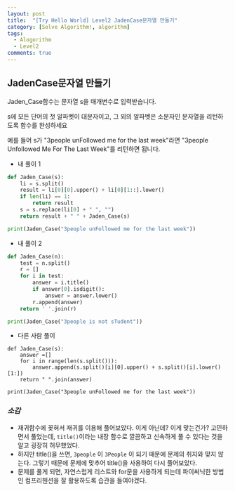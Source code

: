 ```yaml
---
layout: post
title:  "[Try Hello World] Level2 JadenCase문자열 만들기"
category: [Solve Algorithm!, algorithm]
tags:
  - Alogorithm
  - Level2
comments: true
---
```



## JadenCase문자열 만들기
Jaden_Case함수는 문자열 s을 매개변수로 입력받습니다.

s에 모든 단어의 첫 알파벳이 대문자이고, 그 외의 알파벳은 소문자인 문자열을 리턴하도록 함수를 완성하세요

예를 들어 s가 "3people unFollowed me for the last week"라면 "3people Unfollowed Me For The Last Week"를 리턴하면 됩니다.

- 내 풀이 1

```python
def Jaden_Case(s):
	li = s.split()
	result = li[0][0].upper() + li[0][1::].lower()
	if len(li) == 1:
		return result
	s = s.replace(li[0] + " ", "")
	return result + " " + Jaden_Case(s)     

print(Jaden_Case("3people unFollowed me for the last week"))
```

- 내 풀이 2

```python
def Jaden_Case(n):
    test = n.split()
    r = []
    for i in test:
        answer = i.title()
        if answer[0].isdigit():
            answer = answer.lower()
        r.append(answer)
    return ' '.join(r)

print(Jaden_Case("3people is not sTudent"))
```

- 다른 사람 풀이

```
def Jaden_Case(s):
    answer =[]
    for i in range(len(s.split())):
        answer.append(s.split()[i][0].upper() + s.split()[i].lower()[1:])
    return " ".join(answer)

print(Jaden_Case("3people unFollowed me for the last week"))
```

### *소감*
- 재귀함수에 꽂혀서 재귀를 이용해 풀어보았다. 이게 아닌데? 이게 맞는건가? 고민하면서 풀었는데, `title()`이라는 내장 함수로 깔끔하고 신속하게 풀 수 있다는 것을 알고 굉장히 허무했었다.
- 하지만 title()을 쓰면, `3people` 이 `3People` 이 되기 때문에 문제의 취지와 맞지 않는다. 그렇기 때문에 문제에 맞추어 title()을 사용하여 다시 풀어보았다.
- 문제를 풀게 되면, 자연스럽게 리스트와 for문을 사용하게 되는데 파이써닉한 방법인 컴프리헨션을 잘 활용하도록 습관을 들여야겠다.
